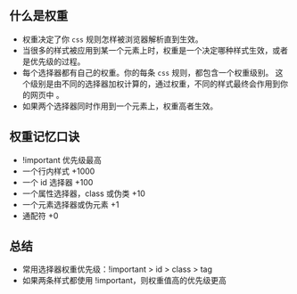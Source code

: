 ## 什么是权重

-   权重决定了你 `css` 规则怎样被浏览器解析直到生效。
-   当很多的样式被应用到某一个元素上时，权重是一个决定哪种样式生效，或者是优先级的过程。
-   每个选择器都有自己的权重。你的每条 `css` 规则，都包含一个权重级别。 这个级别是由不同的选择器加权计算的，通过权重，不同的样式最终会作用到你的网页中 。
-   如果两个选择器同时作用到一个元素上，权重高者生效。

## 权重记忆口诀

-   !important 优先级最高
-   一个行内样式 +1000
-   一个 id 选择器 +100
-   一个属性选择器，class 或伪类 +10
-   一个元素选择器或伪元素 +1
-   通配符 +0

## 总结

-   常用选择器权重优先级：!important > id > class > tag
-   如果两条样式都使用 !important，则权重值高的优先级更高
